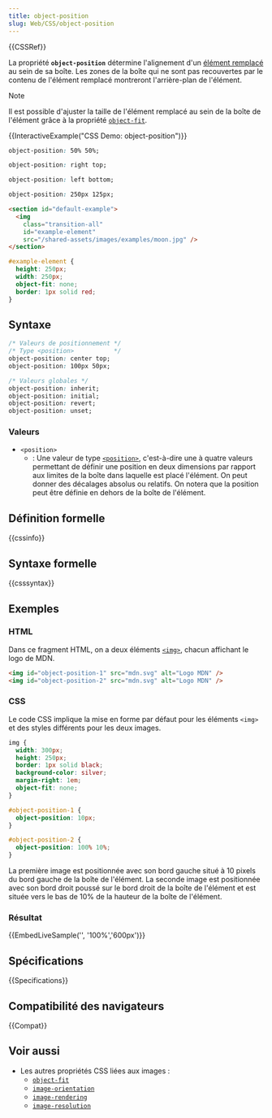 ```yaml
---
title: object-position
slug: Web/CSS/object-position
---
```


{{CSSRef}}

La propriété **`object-position`** détermine l'alignement d'un [élément remplacé](/fr/docs/Web/CSS/CSS_images/Replaced_element_properties) au sein de sa boîte. Les zones de la boîte qui ne sont pas recouvertes par le contenu de l'élément remplacé montreront l'arrière-plan de l'élément.

> [!NOTE]
> Il est possible d'ajuster la taille de l'élément remplacé au sein de la boîte de l'élément grâce à la propriété [`object-fit`](/fr/docs/Web/CSS/object-fit).

{{InteractiveExample("CSS Demo: object-position")}}

```css interactive-example-choice
object-position: 50% 50%;
```

```css interactive-example-choice
object-position: right top;
```

```css interactive-example-choice
object-position: left bottom;
```

```css interactive-example-choice
object-position: 250px 125px;
```

```html interactive-example
<section id="default-example">
  <img
    class="transition-all"
    id="example-element"
    src="/shared-assets/images/examples/moon.jpg" />
</section>
```

```css interactive-example
#example-element {
  height: 250px;
  width: 250px;
  object-fit: none;
  border: 1px solid red;
}
```

## Syntaxe

```css
/* Valeurs de positionnement */
/* Type <position>           */
object-position: center top;
object-position: 100px 50px;

/* Valeurs globales */
object-position: inherit;
object-position: initial;
object-position: revert;
object-position: unset;
```

### Valeurs

- `<position>`
  - : Une valeur de type [`<position>`](/fr/docs/Web/CSS/position_value), c'est-à-dire une à quatre valeurs permettant de définir une position en deux dimensions par rapport aux limites de la boîte dans laquelle est placé l'élément. On peut donner des décalages absolus ou relatifs. On notera que la position peut être définie en dehors de la boîte de l'élément.

## Définition formelle

{{cssinfo}}

## Syntaxe formelle

{{csssyntax}}

## Exemples

### HTML

Dans ce fragment HTML, on a deux éléments [`<img>`](/fr/docs/Web/HTML/Reference/Elements/img), chacun affichant le logo de MDN.

```html
<img id="object-position-1" src="mdn.svg" alt="Logo MDN" />
<img id="object-position-2" src="mdn.svg" alt="Logo MDN" />
```

### CSS

Le code CSS implique la mise en forme par défaut pour les éléments `<img>` et des styles différents pour les deux images.

```css
img {
  width: 300px;
  height: 250px;
  border: 1px solid black;
  background-color: silver;
  margin-right: 1em;
  object-fit: none;
}

#object-position-1 {
  object-position: 10px;
}

#object-position-2 {
  object-position: 100% 10%;
}
```

La première image est positionnée avec son bord gauche situé à 10 pixels du bord gauche de la boîte de l'élément. La seconde image est positionnée avec son bord droit poussé sur le bord droit de la boîte de l'élément et est située vers le bas de 10% de la hauteur de la boîte de l'élément.

### Résultat

{{EmbedLiveSample('', '100%','600px')}}

## Spécifications

{{Specifications}}

## Compatibilité des navigateurs

{{Compat}}

## Voir aussi

- Les autres propriétés CSS liées aux images&nbsp;:
  - [`object-fit`](/fr/docs/Web/CSS/object-fit)
  - [`image-orientation`](/fr/docs/Web/CSS/image-orientation)
  - [`image-rendering`](/fr/docs/Web/CSS/image-rendering)
  - [`image-resolution`](/fr/docs/Web/CSS/image-resolution)
